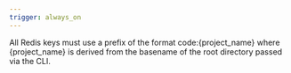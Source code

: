 ```yaml
---
trigger: always_on
---
```


All Redis keys must use a prefix of the format code:{project_name} where {project_name} is derived from the basename of the root directory passed via the CLI.